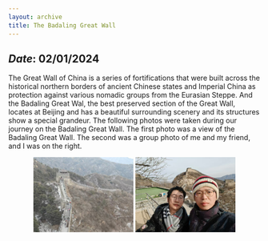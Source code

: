 ```yaml
---
layout: archive
title: The Badaling Great Wall
---
```


## *Date*: 02/01/2024

The Great Wall of China is a series of fortifications that were built across the historical northern borders of ancient Chinese states and Imperial China as protection against various nomadic groups from the Eurasian Steppe. And the Badaling Great Wal, the best preserved section of the Great Wall, locates at Beijing and has a beautiful surrounding scenery and its structures show a special grandeur. The following photos were taken during our journey on the Badaling Great Wall. The first photo was a view of the Badaling Great Wall. The second was a group photo of me and my friend, and I was on the right.

<figure>
  <center>
    <img src="/news/imgs/changcheng_1.png" width="200"/>
    <img src="/news/imgs/changcheng_2.png" width="200"/>
  </center>
</figure>

